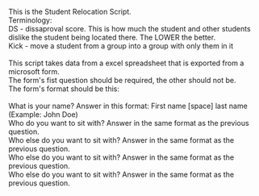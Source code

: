 This is the Student Relocation Script.\
Terminology:\
DS - dissaproval score. This is how much the student and other students dislike the student being located there. The LOWER the better.\
Kick - move a student from a group into a group with only them in it\
\
This script takes data from a excel spreadsheet that is exported from a microsoft form.\
The form's fist question should be required, the other should not be.\
The form's format should be this:\
\
What is your name? Answer in this format: First name [space] last name (Example: John Doe)\
Who do you want to sit with? Answer in the same format as the previous question.\
Who else do you want to sit with? Answer in the same format as the previous question.\
Who else do you want to sit with? Answer in the same format as the previous question.\
Who else do you want to sit with? Answer in the same format as the previous question.
